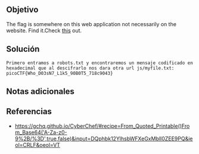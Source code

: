 ## Objetivo
The flag is somewhere on this web application not necessarily on the website. Find it.Check [this](http://saturn.picoctf.net:56615/) out.
## Solución
```
Primero entramos a robots.txt y encontraremos un mensaje codificado en hexadecimal que al descifrarlo nos dara otra url js/myfile.txt:
picoCTF{Who_D03sN7_L1k5_90B0T5_718c9043}
```
## Notas adicionales
## Referencias
- https://gchq.github.io/CyberChef/#recipe=From_Quoted_Printable()From_Base64('A-Za-z0-9%2B/%3D',true,false)&input=DQphbk12YlhsbWFXeGxMblI0ZEE9PQ&ieol=CRLF&oeol=VT